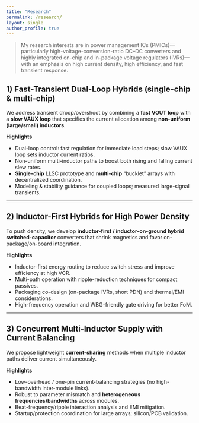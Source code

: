 ```yaml
---
title: "Research"
permalink: /research/
layout: single
author_profile: true
---
```


> My research interests are in power management ICs (PMICs)—particularly high-voltage-conversion-ratio DC–DC converters and highly integrated on-chip and in-package voltage regulators (IVRs)—with an emphasis on high current density, high efficiency, and fast transient response.

## 1) Fast-Transient Dual-Loop Hybrids (single-chip & multi-chip)
We address transient droop/overshoot by combining a **fast VOUT loop** with a **slow VAUX loop** that specifies the current allocation among **non-uniform (large/small) inductors**.

**Highlights**
- Dual-loop control: fast regulation for immediate load steps; slow VAUX loop sets inductor current ratios.
- Non-uniform multi-inductor paths to boost both rising and falling current slew rates.
- **Single-chip** LLSC prototype and **multi-chip** “bucklet” arrays with decentralized coordination.
- Modeling & stability guidance for coupled loops; measured large-signal transients.

---

## 2) Inductor-First Hybrids for High Power Density
To push density, we develop **inductor-first / inductor-on-ground hybrid switched-capacitor** converters that shrink magnetics and favor on-package/on-board integration.

**Highlights**
- Inductor-first energy routing to reduce switch stress and improve efficiency at high VCR.
- Multi-path operation with ripple-reduction techniques for compact passives.
- Packaging co-design (on-package IVRs, short PDN) and thermal/EMI considerations.
- High-frequency operation and WBG-friendly gate driving for better FoM.

---

## 3) Concurrent Multi-Inductor Supply with Current Balancing
We propose lightweight **current-sharing** methods when multiple inductor paths deliver current simultaneously.

**Highlights**
- Low-overhead / one-pin current-balancing strategies (no high-bandwidth inter-module links).
- Robust to parameter mismatch and **heterogeneous frequencies/bandwidths** across modules.
- Beat-frequency/ripple interaction analysis and EMI mitigation.
- Startup/protection coordination for large arrays; silicon/PCB validation.

